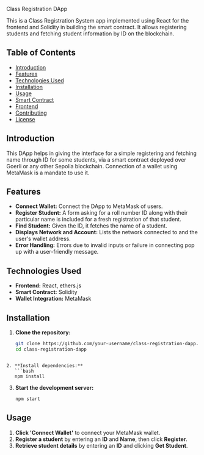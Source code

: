 Class Registration DApp

This is a Class Registration System app implemented using React for the frontend and Solidity in building the smart contract. It allows registering students and fetching student information by ID on the blockchain.

## Table of Contents

- [Introduction](#introduction)
- [Features](#features)
- [Technologies Used](#technologies-used)
- [Installation](#installation)
- [Usage](#usage)
- [Smart Contract](#smart-contract)
- [Frontend](#frontend)
- [Contributing](#contributing)
- [License](#license)

## Introduction

This DApp helps in giving the interface for a simple registering and fetching name through ID for some students, via a smart contract deployed over Goerli or any other Sepolia blockchain. Connection of a wallet using MetaMask is a mandate to use it.

## Features

- **Connect Wallet:** Connect the DApp to MetaMask of users.
- **Register Student:** A form asking for a roll number ID along with their particular name is included for a fresh registration of that student.
- **Find Student:** Given the ID, it fetches the name of a student.
- **Displays Network and Account:** Lists the network connected to and the user's wallet address.
- **Error Handling:** Errors due to invalid inputs or failure in connecting pop up with a user-friendly message.

## Technologies Used

- **Frontend:** React, ethers.js
- **Smart Contract:** Solidity
- **Wallet Integration:** MetaMask

## Installation

1. **Clone the repository:**
   ```bash
   git clone https://github.com/your-username/class-registration-dapp.git
   cd class-registration-dapp
``` 

2. **Install dependencies:**
   ```bash
   npm install
   ```

3. **Start the development server:**
   ```bash
   npm start
   ```

## Usage

1. **Click 'Connect Wallet'** to connect your MetaMask wallet.
2. **Register a student** by entering an **ID** and **Name**, then click **Register**.
3. **Retrieve student details** by entering an **ID** and clicking **Get Student**.

